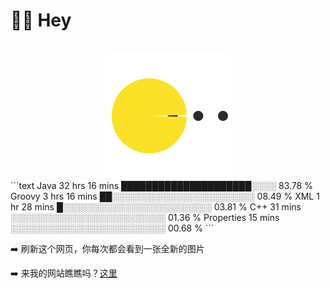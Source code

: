
# 👋🏻 Hey
<div align="center">
	<br>
	<img src="https://raw.githubusercontent.com/Aniket965/Aniket965/master/pacman.svg?sanitize=true" width="200" height="200">
	<br>
<!--     	<img src="https://bingimages.herokuapp.com/unsplash1" width="800" height="400"> -->
</div>
<!--START_SECTION:waka-->
```text
Java         32 hrs 16 mins  █████████████████████░░░░   83.78 % 
Groovy       3 hrs 16 mins   ██░░░░░░░░░░░░░░░░░░░░░░░   08.49 % 
XML          1 hr 28 mins    █░░░░░░░░░░░░░░░░░░░░░░░░   03.81 % 
C++          31 mins         ░░░░░░░░░░░░░░░░░░░░░░░░░   01.36 % 
Properties   15 mins         ░░░░░░░░░░░░░░░░░░░░░░░░░   00.68 %
```
<!--END_SECTION:waka-->

 ➡️  刷新这个网页，你每次都会看到一张全新的图片

 ➡️  来我的网站瞧瞧吗？[这里](https://www.shaolongfei.com)
